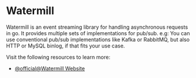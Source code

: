 # Watermill

Watermill is an event streaming library for handling asynchronous requests in go. It provides multiple sets of implementations for pub/sub.
e.g: You can use conventional pub/sub implementations like Kafka or RabbitMQ, but also HTTP or MySQL binlog, if that fits your use case.

Visit the following resources to learn more:

- [@official@Watermill Website](https://watermill.io/)
